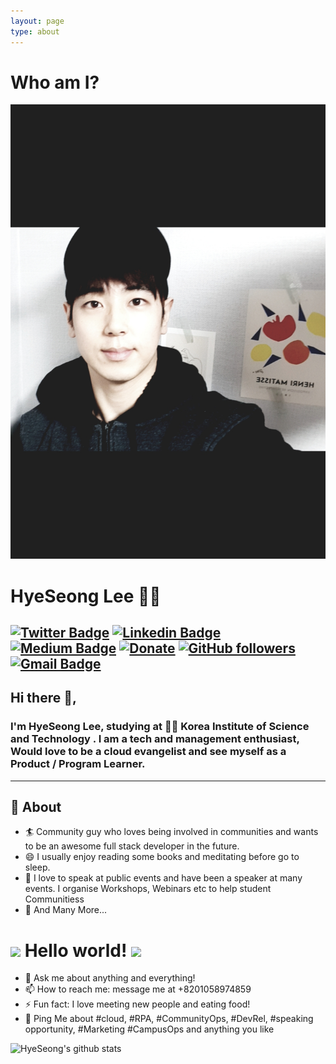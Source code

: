 ```yaml
---
layout: page
type: about
---
```


# Who am I?

![내사진](../assets/images/hyeseong2.jpg)
# HyeSeong Lee 👨‍💻

[![Twitter Badge](https://img.shields.io/badge/-@hyeseongDev-1ca0f1?style=flat-square&labelColor=1ca0f1&logo=twitter&logoColor=white&link=https://twitter.com/hyeseongDev)](https://twitter.com/hyeseongDev) 
[![Linkedin Badge](https://img.shields.io/badge/-hyeseong-blue?style=flat-square&logo=Linkedin&logoColor=white&link=https://www.linkedin.com/in/hyeseong43/)](https://www.linkedin.com/in/hyeseong43/) 
[![Medium Badge](https://img.shields.io/badge/-@hyeseong-03a57a?style=flat-square&labelColor=000000&logo=Medium&link=https://medium.com/@hyeseong43/)](https://medium.com/@hyeseong43/)
[![Donate](https://img.shields.io/badge/Support-%24-blue)](https://www.paypal.me/hyeseong43)
[![GitHub followers](https://img.shields.io/github/followers/hyeseong-dev?label=Follow&style=social)](https://github.com/hyeseong-dev/?tab=follow)
[![Gmail Badge](https://img.shields.io/badge/-hyeseong43@gmail.com-c14438?style=flat-square&logo=Gmail&logoColor=white&link=mailto:hyeseong43@gmail.com)](mailto:hyeseong43@gmail.com)
---

## Hi there 👋,

### I'm HyeSeong Lee, studying at 👨‍💻 Korea Institute of Science and Technology . I am a tech and management enthusiast, Would love to be a cloud evangelist and see myself as a Product / Program Learner.
-------
  
## 🧐 About

- 🏄‍ Community guy who loves being involved in communities and wants to be an awesome full stack developer in the future.
- 😄 I usually enjoy reading some books and meditating before go to sleep. 
- 🌱 I love to speak at public events and have been a speaker at many events. I organise Workshops, Webinars etc to help student Communitiess
- 👯 And Many More...

# <img src="https://github.com/TheDudeThatCode/TheDudeThatCode/blob/master/Assets/Hi.gif" width="29px"> Hello world!&nbsp;<img src="https://github.com/TheDudeThatCode/TheDudeThatCode/blob/master/Assets/Earth.gif" width="24px">

- 💬 Ask me about anything and everything!
- 📫 How to reach me: message me at +8201058974859
- ⚡ Fun fact: I love meeting new people and eating food!
- 💬 Ping Me about #cloud, #RPA, #CommunityOps, #DevRel, #speaking opportunity, #Marketing #CampusOps and anything you like


![HyeSeong's github stats](https://github-readme-stats.vercel.app/api?username=hyeseong-dev&show_icons=true&theme=dark)

<!--
**hyeseong-dev/hyeseong-dev** is a ✨ _special_ ✨ repository because its `README.md` (this file) appears on your GitHub profile.

🤔

-->
